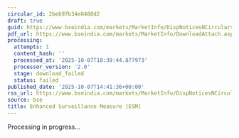 ```yaml
---
circular_id: 2beb97b34e8480d2
draft: true
guid: https://www.bseindia.com/markets/MarketInfo/DispNoticesNCirculars.aspx?Noticeid={0F30CA10-7E55-405B-809E-58DDA6E42465}&noticeno=20251007-65&dt=10/07/2025&icount=65&totcount=79&flag=0
pdf_url: https://www.bseindia.com/markets/MarketInfo/DownloadAttach.aspx?id=20251007-65&attachedId=2d29b988-a797-4a76-a418-6970012ba5b9
processing:
  attempts: 1
  content_hash: ''
  processed_at: '2025-10-07T18:39:44.877973'
  processor_version: '2.0'
  stage: download_failed
  status: failed
published_date: '2025-10-07T14:41:36+00:00'
rss_url: https://www.bseindia.com/markets/MarketInfo/DispNoticesNCirculars.aspx?Noticeid={0F30CA10-7E55-405B-809E-58DDA6E42465}&noticeno=20251007-65&dt=10/07/2025&icount=65&totcount=79&flag=0
source: bse
title: Enhanced Surveillance Measure (ESM)
---
```


Processing in progress...